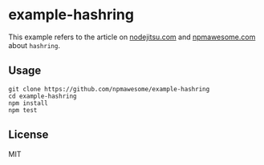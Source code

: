 # example-hashring

This example refers to the article on [nodejitsu.com](http://blog.nodejitsu.com/) and [npmawesome.com](http://npmawesome.com/posts/hashring) about `hashring`.

## Usage

    git clone https://github.com/npmawesome/example-hashring
    cd example-hashring
    npm install
    npm test

## License

MIT
